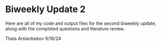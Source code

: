 # Biweekly Update 2

Here are all of my code and output files for the second biweekly update, along with the completed questions and literature review. 

Thais Arslanbekov 9/16/24
